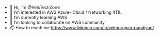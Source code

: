 - 👋 Hi, I’m @VelsTechZone
- 👀 I’m interested in AWS,Azure- Cloud / Networking /ITIL
- 🌱 I’m currently learning AWS
- 💞️ I’m looking to collaborate on AWS community
- 📫 How to reach me https://www.linkedin.com/in/velmurugan-pandiyan/

<!---
VelsTechZone/VelsTechZone is a ✨ special ✨ repository because its `README.md` (this file) appears on your GitHub profile.
You can click the Preview link to take a look at your changes.
--->
